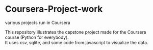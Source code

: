 # Coursera-Project-work
various projects run in Coursera

This repository illustrates the capstone project made for the Coursera course (Python for everybody).  
It uses csv, sqlite, and some code from javascript to visualize the data.
